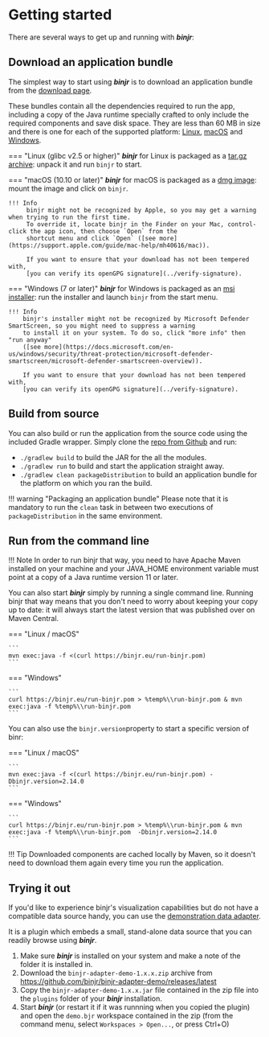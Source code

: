 # Getting started

There are several ways to get up and running with ***binjr***:

## Download an application bundle

The simplest way to start using ***binjr*** is to download an application bundle from the [download page](../../download/latest_release/).

These bundles contain all the dependencies required to run the app, including a copy of the Java runtime specially
crafted to only include the required components and save disk space.
They are less than 60 MB in size and there is one for each of the supported platform:
[Linux](https://github.com/binjr/binjr/releases/download/${tagName}/binjr-${version}_linux-amd64.tar.gz),
[macOS](https://github.com/binjr/binjr/releases/download/${tagName}/binjr-${version}_mac-x86_64.dmg) and
[Windows](https://github.com/binjr/binjr/releases/download/${tagName}/binjr-${version}_windows-amd64.msi).

=== "Linux (glibc v2.5 or higher)"
    ***binjr*** for Linux is packaged as a [tar.gz archive](https://github.com/binjr/binjr/releases/download/v2.15.0-SNAPSHOT/binjr-2.15.0-SNAPSHOT_linux-amd64.tar.gz):
     unpack it and run `binjr` to start.

=== "macOS (10.10 or later)"
    ***binjr*** for macOS is packaged as a [dmg image](https://github.com/binjr/binjr/releases/download/v2.15.0-SNAPSHOT/binjr-2.15.0-SNAPSHOT_mac-x86_64.dmg):
    mount the image and click on `binjr`.

    !!! Info
         binjr might not be recognized by Apple, so you may get a warning when trying to run the first time.
         To override it, locate binjr in the Finder on your Mac, control-click the app icon, then choose `Open` from the
         shortcut menu and click `Open` ([see more](https://support.apple.com/guide/mac-help/mh40616/mac)).

         If you want to ensure that your download has not been tempered with,
         [you can verify its openGPG signature](../verify-signature).


=== "Windows (7 or later)"
    ***binjr*** for Windows is packaged as an [msi installer](https://github.com/binjr/binjr/releases/download/v2.15.0-SNAPSHOT/binjr-2.15.0-SNAPSHOT_windows-amd64.msi):
    run the installer and launch `binjr` from the start menu.

    !!! Info
        binjr's installer might not be recognized by Microsoft Defender SmartScreen, so you might need to suppress a warning
        to install it on your system. To do so, click "more info" then "run anyway"
        ([see more](https://docs.microsoft.com/en-us/windows/security/threat-protection/microsoft-defender-smartscreen/microsoft-defender-smartscreen-overview)).

        If you want to ensure that your download has not been tempered with,
        [you can verify its openGPG signature](../verify-signature).


## Build from source

You can also build or run the application from the source code using the included Gradle wrapper.
Simply clone the [repo from Github](https://github.com/binjr/binjr/) and run:

* `./gradlew build` to build the JAR for the all the modules.
* `./gradlew run` to build and start the application straight away.
* `./gradlew clean packageDistribution` to build an application bundle for the platform on which you ran the build.

!!! warning "Packaging an application bundle"
    Please note that it is mandatory to run the `clean` task in between two executions of `packageDistribution` in
    the same environment.


## Run from the command line

!!! Note
    In order to run binjr that way, you need to have Apache Maven installed on your machine and your JAVA_HOME
    environment variable must point at a copy of a Java runtime version 11 or later.

You can also start ***binjr*** simply by running a single command line. Running binjr that way means that you don't
need to worry about keeping your copy up to date: it will always start the latest version that was published over
on Maven Central.

=== "Linux / macOS"

    ```
    mvn exec:java -f <(curl https://binjr.eu/run-binjr.pom)
    ```

=== "Windows"

    ```
    curl https://binjr.eu/run-binjr.pom > %temp%\\run-binjr.pom & mvn exec:java -f %temp%\\run-binjr.pom
    ```

You can also use the `binjr.version`property to start a specific version of binr:

=== "Linux / macOS"

    ```
    mvn exec:java -f <(curl https://binjr.eu/run-binjr.pom) -Dbinjr.version=2.14.0
    ```

=== "Windows"

    ```
    curl https://binjr.eu/run-binjr.pom > %temp%\\run-binjr.pom & mvn exec:java -f %temp%\\run-binjr.pom  -Dbinjr.version=2.14.0
    ```

!!! Tip
    Downloaded components are cached locally by Maven, so it doesn't need to download them again every time you run the application.

## Trying it out

If you'd like to experience binjr's visualization capabilities but do not have a compatible data source handy, you can use
the [demonstration data adapter](https://github.com/binjr/binjr-adapter-demo).

It is a plugin which embeds a small, stand-alone data source that you can readily browse using ***binjr***.

1. Make sure ***binjr*** is installed on your system and make a note of the folder it is installed in.
2. Download the `binjr-adapter-demo-1.x.x.zip` archive from https://github.com/binjr/binjr-adapter-demo/releases/latest
3. Copy the `binjr-adapter-demo-1.x.x.jar` file contained in the zip file into the `plugins` folder of your
   ***binjr*** installation.
4. Start ***binjr*** (or restart it if it was runnning when you copied the plugin) and open the `demo.bjr`
   workspace contained in the zip (from the command menu, select `Workspaces > Open...`, or press Ctrl+O)

